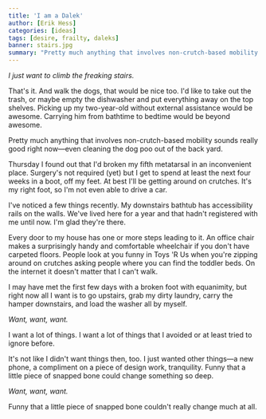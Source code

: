 ```yaml
---
title: 'I am a Dalek'
author: [Erik Hess]
categories: [ideas]
tags: [desire, frailty, daleks]
banner: stairs.jpg
summary: "Pretty much anything that involves non-crutch-based mobility sounds really good right now&mdash;even cleaning the dog poo out of the backyard."
---
```


*I just want to climb the freaking stairs.*

That's it. And walk the dogs, that would be nice too. I'd like to take out the trash, or maybe empty the dishwasher and put everything away on the top shelves. Picking up my two-year-old without external assistance would be awesome. Carrying him from bathtime to bedtime would be beyond awesome.

Pretty much anything that involves non-crutch-based mobility sounds really good right now&mdash;even cleaning the dog poo out of the back yard.

Thursday I found out that I'd broken my fifth metatarsal in an inconvenient place. Surgery's not required (yet) but I get to spend at least the next four weeks in a boot, off my feet. At best I'll be getting around on crutches. It's my right foot, so I'm not even able to drive a car.

<p class="has-pullquote" data-pullquote="Pretty much anything that involves non-crutch-based mobility sounds really good right now.">I've noticed a few things recently. My downstairs bathtub has accessibility rails on the walls. We've lived here for a year and that hadn't registered with me until now. I'm glad they're there.</p>

Every door to my house has one or more steps leading to it. An office chair makes a surprisingly handy and comfortable wheelchair if you don't have carpeted floors. People look at you funny in Toys 'R Us when you're zipping around on crutches asking people where you can find the toddler beds. On the internet it doesn't matter that I can't walk.

I may have met the first few days with a broken foot with equanimity, but right now all I want is to go upstairs, grab my dirty laundry, carry the hamper downstairs, and load the washer all by myself.

*Want, want, want.*

I want a lot of things. I want a lot of things that I avoided or at least tried to ignore before. 

It's not like I didn't want things then, too. I just wanted other things&mdash;a new phone, a compliment on a piece of design work, tranquility. Funny that a little piece of snapped bone could change something so deep. 

*Want, want, want.*

Funny that a little piece of snapped bone couldn't really change much at all.

